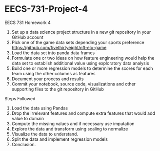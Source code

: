 # EECS-731-Project-4
EECS 731 Homework 4

1. Set up a data science project structure in a new git repository in your GitHub account
2. Pick one of the game data sets depending your sports preference
   https://github.com/fivethirtyeight/nfl-elo-game
3. Load the data set into panda data frames
4. Formulate one or two ideas on how feature engineering would help the data set to establish additional value using exploratory data analysis
5. Build one or more regression models to determine the scores for each team using the other columns as features
6. Document your process and results
7. Commit your notebook, source code, visualizations and other supporting files to the git repository in GitHub

Steps Followed
1. Load the data using Pandas
2. Drop the irrelevant features and compute extra features that would add value to domain
3. Compute the missing values and if necessary use imputation
4. Explore the data and transform using scaling to normalize
5. Visualize the data to understand.
6. Split the data and implement regression models
7. Conclusion.
